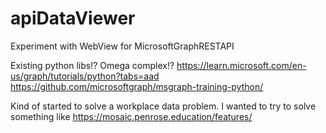 # apiDataViewer
Experiment with WebView for MicrosoftGraphRESTAPI

Existing python libs!? Omega complex!?
https://learn.microsoft.com/en-us/graph/tutorials/python?tabs=aad
https://github.com/microsoftgraph/msgraph-training-python/

Kind of started to solve a workplace data problem.
I wanted to try to solve something like
https://mosaic.penrose.education/features/